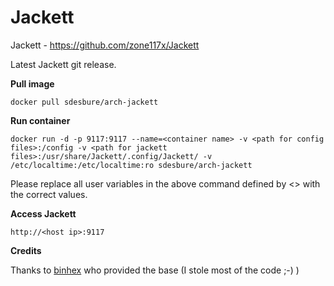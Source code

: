 Jackett
======

Jackett - https://github.com/zone117x/Jackett

Latest Jackett git release.

**Pull image**

```
docker pull sdesbure/arch-jackett
```

**Run container**

```
docker run -d -p 9117:9117 --name=<container name> -v <path for config files>:/config -v <path for jackett files>:/usr/share/Jackett/.config/Jackett/ -v /etc/localtime:/etc/localtime:ro sdesbure/arch-jackett
```

Please replace all user variables in the above command defined by <> with the correct values.

**Access Jackett**

```
http://<host ip>:9117
```

**Credits** 

Thanks to [binhex](https://github.com/binhex) who provided the base (I stole most of the code ;-) )

